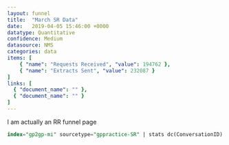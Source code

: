 ```yaml
---
layout: funnel
title:  "March SR Data"
date:   2019-04-05 15:46:00 +0000
datatype: Quantitative
confidence: Medium
datasource: NMS
categories: data
items: [
    { "name": "Requests Received", "value": 194762 },
    { "name": "Extracts Sent", "value": 232087 }
]
links: [
  { "document_name": "" },
  { "document_name": "" }
] 
---
```

I am actually an RR funnel page

```sql
index="gp2gp-mi" sourcetype="gppractice-SR" | stats dc(ConversationID) as Requests
```